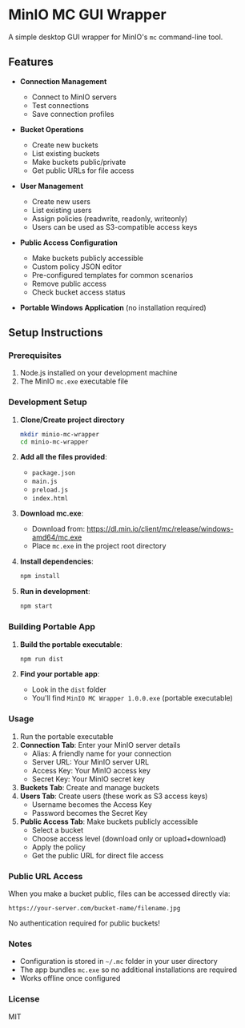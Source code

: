# MinIO MC GUI Wrapper

A simple desktop GUI wrapper for MinIO's `mc` command-line tool.

## Features

- **Connection Management**
  - Connect to MinIO servers
  - Test connections
  - Save connection profiles

- **Bucket Operations**
  - Create new buckets
  - List existing buckets
  - Make buckets public/private
  - Get public URLs for file access

- **User Management**
  - Create new users
  - List existing users
  - Assign policies (readwrite, readonly, writeonly)
  - Users can be used as S3-compatible access keys

- **Public Access Configuration**
  - Make buckets publicly accessible
  - Custom policy JSON editor
  - Pre-configured templates for common scenarios
  - Remove public access
  - Check bucket access status

- **Portable Windows Application** (no installation required)

## Setup Instructions

### Prerequisites

1. Node.js installed on your development machine
2. The MinIO `mc.exe` executable file

### Development Setup

1. **Clone/Create project directory**
   ```bash
   mkdir minio-mc-wrapper
   cd minio-mc-wrapper
   ```

2. **Add all the files provided**:
   - `package.json`
   - `main.js`
   - `preload.js`
   - `index.html`

3. **Download mc.exe**:
   - Download from: https://dl.min.io/client/mc/release/windows-amd64/mc.exe
   - Place `mc.exe` in the project root directory

4. **Install dependencies**:
   ```bash
   npm install
   ```

5. **Run in development**:
   ```bash
   npm start
   ```

### Building Portable App

1. **Build the portable executable**:
   ```bash
   npm run dist
   ```

2. **Find your portable app**:
   - Look in the `dist` folder
   - You'll find `MinIO MC Wrapper 1.0.0.exe` (portable executable)

### Usage

1. Run the portable executable
2. **Connection Tab**: Enter your MinIO server details
   - Alias: A friendly name for your connection
   - Server URL: Your MinIO server URL
   - Access Key: Your MinIO access key
   - Secret Key: Your MinIO secret key
3. **Buckets Tab**: Create and manage buckets
4. **Users Tab**: Create users (these work as S3 access keys)
   - Username becomes the Access Key
   - Password becomes the Secret Key
5. **Public Access Tab**: Make buckets publicly accessible
   - Select a bucket
   - Choose access level (download only or upload+download)
   - Apply the policy
   - Get the public URL for direct file access

### Public URL Access

When you make a bucket public, files can be accessed directly via:
```
https://your-server.com/bucket-name/filename.jpg
```
No authentication required for public buckets!

### Notes

- Configuration is stored in `~/.mc` folder in your user directory
- The app bundles `mc.exe` so no additional installations are required
- Works offline once configured

### License

MIT